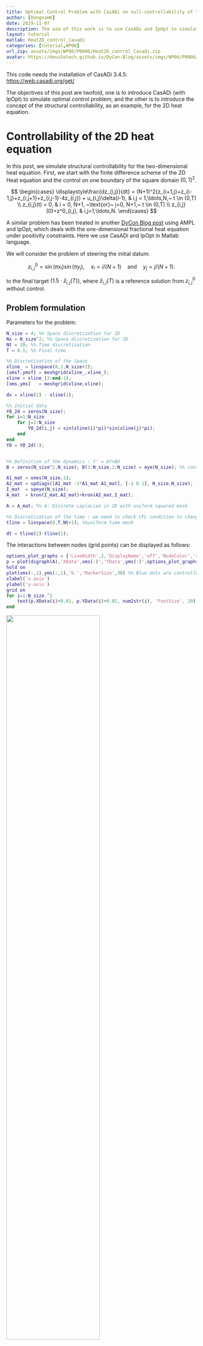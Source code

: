 ```yaml
---
title: Optimal Control Problem with CasADi on null-controllability of the network system
author: [DongnamK]
date: 2019-11-07
description: The aim of this work is to use CasADi and IpOpt to simulate optimal control problem, which explains the structural controllability of the 2D heat equation. We use finite difference scheme with the uniform grid to test exact controllability of the 2D heat equation. After that, we delete several interactions between grid points and simulate the controllability with smaller number of controlled points.
layout: tutorial
matlab: Heat2D_control_Casadi
categories: [tutorial,WP06]
url_zip: assets/imgs/WP06/P0006/Heat2D_control_Casadi.zip
avatar: https://deustotech.github.io/DyCon-Blog/assets/imgs/WP06/P0006/copiaRM_01.png
---
```


This code needs the installation of CasADi 3.4.5: <https://web.casadi.org/get/>

The objectives of this post are twofold, one is to introduce CasADi (with IpOpt) to simulate optimal control problem, and the other is to introduce the concept of the structural controllability, as an example, for the 2D heat equation.

# Controllability of the 2D heat equation

In this post, we simulate structural controllability for the two-dimensional heat equation. First, we start with the finite difference scheme of the 2D Heat equation and the control on one boundary of the square domain $[0,1]^2$. 

$$ \begin{cases} \displaystyle\frac{dz_{i,j}}{dt} = (N+1)^2(z_{i+1,j}+z_{i-1,j}+z_{i,j+1}+z_{i,j-1}-4z_{i,j}) + u_{i,j}\delta(i-1), & i,j = 1,\ldots,N,~ t \in (0,T) \\ z_{i,j}(t) = 0, & i = 0, N+1, ~\text{or}~ j=0, N+1,~ t \in (0,T) \\ z_{i,j}(0)=z^0_{i,j}, & i,j=1,\ldots,N. \end{cases} $$

A similar problem has been treated in another [DyCon Blog post](https://deustotech.github.io/DyCon-Blog/tutorial/wp03/WP03-P0022) using AMPL and IpOpt, which deals with the one-dimensional fractional heat equation under positivity constraints. Here we use CasADi and IpOpt in Matlab language.

We will consider the problem of steering the initial datum: 

$$ z^0_{i,j} = \sin(\pi x_i)\sin(\pi y_j),\quad x_i = i/(N+1) \quad\text{and}\quad y_j = j/(N+1). $$


to the final target $(1.5 \cdot \bar z_{i,j}(T))$, where $\bar z_{i,j}(T)$ is a reference solution from $z^0_{i,j}$ without control.

## Problem formulation

Parameters for the problem:

```matlab
N_size = 4; %% Space discretization for 1D
Nx = N_size^2; %% Space discretization for 2D
Nt = 20; %% Time discretization
T = 0.1; %% Final time

%% Discretization of the Space
xline_ = linspace(0,1,N_size+2);
[xmsf,ymsf] = meshgrid(xline_,xline_);
xline = xline_(2:end-1);
[xms,yms]   = meshgrid(xline,xline);

dx = xline(2) - xline(1);

%% Initial data
Y0_2d = zeros(N_size);
for i=1:N_size
    for j=1:N_size
        Y0_2d(i,j) = sin(xline(i)*pi)*sin(xline(j)*pi);
    end
end
Y0 = Y0_2d(:);


%% Definition of the dynamics : Y' = AY+BU
B = zeros(N_size^2,N_size); B(1:N_size,1:N_size) = eye(N_size); %% control for i=1,...,N_size.

A1_mat = ones(N_size,1);
A2_mat = spdiags([A1_mat -2*A1_mat A1_mat], [-1 0 1], N_size,N_size);
I_mat  = speye(N_size);
A_mat  = kron(I_mat,A2_mat)+kron(A2_mat,I_mat);

A = A_mat; %% A: Discrete Laplacian in 2D with uniform squared mesh

%% Discretization of the time : we need to check CFL condition to change 'Nt'.
tline = linspace(0,T,Nt+1); %%uniform time mesh

dt = tline(2)-tline(1);
```

The interactions between nodes (grid points) can be displayed as follows:

```matlab
options_plot_graphs = {'LineWidth',2,'DisplayName','off','NodeColor','r','ArrowSize',9,'MarkerSize',7,'NodeLabel',{}};
p = plot(digraph(A),'XData',xms(:)','YData',yms(:)',options_plot_graphs{:});
hold on
plot(xms(:,1),yms(:,1),'b.','MarkerSize',30) %% Blue dots are controlled nodes
xlabel('x-axis')
ylabel('y-axis')
grid on
for i=1:N_size.^2
    text(p.XData(i)+0.01, p.YData(i)+0.02, num2str(i), 'FontSize', 20);
end
```

<img style="width:70%" src="{{site.url}}{{site.baseurl}}/assets/imgs/WP06/P0006/copiaRM_01.png">

<center><p>Fig 1. The interaction network of 'A_mat'. The controlled nodes are colored blue.</p></center>

Now we may simulate the reference trajectory without control.

```matlab
%% Simulation of the uncontrolled trajectory
M = eye(Nx) - 0.5*dt/dx.^2*A;
L = eye(Nx) + 0.5*dt/dx.^2*A;
P = 0.5*dt*B;

Y = zeros(Nx,Nt+1);

Y(:,1) = Y0;
for k=1:Nt %% loop over time intervals
   %% Crank-Nicolson method without control
   Y(:,k+1) = M\L*Y(:,k);
end
YT = Y(:,Nt+1);

ratio = 1.5;
Y1 = ratio*YT; %% Target data

clf
Z = reshape(Y(:,1),N_size,N_size);
Z = [zeros(1,N_size+2) ; zeros(N_size,1), Z, zeros(N_size,1) ; zeros(1,N_size+2)];
isurf = surf(xmsf,ymsf,Z,'FaceAlpha',0.3);
isurf.CData = isurf.CData*0 + 10;
hold on
Z = reshape(Y(:,end),N_size,N_size);
Z = [zeros(1,N_size+2) ; zeros(N_size,1), Z, zeros(N_size,1) ; zeros(1,N_size+2)];
jsurf = surf(xmsf,ymsf,Z,'FaceAlpha',0.7);
jsurf.CData = jsurf.CData*0 + 1;
jsurf.Parent.Color = 'none';
lightangle(10,10)
legend({'Initial Condition','Final Data'})
```


<img style="width:70%" src="{{site.url}}{{site.baseurl}}/assets/imgs/WP06/P0006/copiaRM_02.png">
<center><p>Fig 2. The initial condition and the final data of uncontrolled dynamics.</p></center>

## Optimization problem

From now on, we use CasADi to consider an exact control problem.

```matlab
opti = casadi.Opti();  %% CasADi function

%% ---- Input variables ---------
X = opti.variable(Nx,Nt+1); %% state trajectory
U = opti.variable(N_size,Nt+1);   %% control

%% ---- Dynamic constraints --------
for k=1:Nt %% loop over control intervals
   %% Crank-Nicolson method : this helps us to boost the optimization
   opti.subject_to(M*X(:,k+1)== L*X(:,k) + 0.5*P*(U(:,k)+U(:,k+1)));
end

%% ---- State constraints --------
opti.subject_to(X(:,1)==Y0);
opti.subject_to(X(:,Nt+1)==Y1);

%% ---- Optimization objective  ----------
Cost = (dx*sum(sum(U.^2))*(T/Nt));
opti.minimize(Cost); %% minimizing L2 over time

%% ---- initial guesses for solver ---
opti.set_initial(X, Y);
opti.set_initial(U, 0);

%% ---- solve NLP              ------
p_opts = struct('expand',true);
s_opts = struct('max_iter',10000); %% iteration limitation

opti.solver('ipopt',p_opts,s_opts); %% set numerical backend
tic
sol = opti.solve();   %% actual solve
toc
```


```
This is Ipopt version 3.12.3, running with linear solver mumps.
NOTE: Other linear solvers might be more efficient (see Ipopt documentation).

Number of nonzeros in equality constraint Jacobian...:     2752
Number of nonzeros in inequality constraint Jacobian.:        0
Number of nonzeros in Lagrangian Hessian.............:       84

Total number of variables............................:      420
                     variables with only lower bounds:        0
                variables with lower and upper bounds:        0
                     variables with only upper bounds:        0
Total number of equality constraints.................:      352
Total number of inequality constraints...............:        0
        inequality constraints with only lower bounds:        0
   inequality constraints with lower and upper bounds:        0
        inequality constraints with only upper bounds:        0

iter    objective    inf_pr   inf_du lg(mu)  ||d||  lg(rg) alpha_du alpha_pr  ls
   0  0.0000000e+00 6.69e-02 0.00e+00  -1.0 0.00e+00    -  0.00e+00 0.00e+00   0
   1  1.6511358e+02 6.66e-16 7.31e-07  -2.5 8.68e+01    -  1.00e+00 1.00e+00h  1
   2  1.6511358e+02 6.66e-16 2.39e-12  -8.6 5.47e-09    -  1.00e+00 1.00e+00h  1

Number of Iterations....: 2

                                   (scaled)                 (unscaled)
Objective...............:   1.6511358437684962e+02    1.6511358437684962e+02
Dual infeasibility......:   2.3874235921539366e-12    2.3874235921539366e-12
Constraint violation....:   6.6613381477509392e-16    6.6613381477509392e-16
Complementarity.........:   0.0000000000000000e+00    0.0000000000000000e+00
Overall NLP error.......:   4.0210221040688533e-13    2.3874235921539366e-12


Number of objective function evaluations             = 3
Number of objective gradient evaluations             = 3
Number of equality constraint evaluations            = 3
Number of inequality constraint evaluations          = 0
Number of equality constraint Jacobian evaluations   = 3
Number of inequality constraint Jacobian evaluations = 0
Number of Lagrangian Hessian evaluations             = 2
Total CPU secs in IPOPT (w/o function evaluations)   =      0.822
Total CPU secs in NLP function evaluations           =      0.000

EXIT: Optimal Solution Found.
               t_proc [s]   t_wall [s]    n_eval
       nlp_f      1.9e-05      1.9e-05         3
       nlp_g     0.000103     0.000105         3
  nlp_grad_f      3.7e-05      3.4e-05         4
  nlp_hess_l      1.4e-05      1.3e-05         2
   nlp_jac_g     0.000185     0.000195         4
      solver         1.09        0.676         1
Elapsed time is 0.757156 seconds.

```

## Post-processing

```matlab
Sol_x = sol.value(X); %% solved controlled trajectory
Sol_u = sol.value(U); %% solved control function

clf
Z = zeros(N_size+2,N_size+2);
Z(2:end-1,2:end-1) = reshape(Sol_x(:,end),N_size,N_size);
isurf = surf(xmsf,ymsf,Z,'FaceAlpha',0.3);
isurf.CData = isurf.CData*0 + 10;
hold on
Z = zeros(N_size+2,N_size+2);
Z(2:end-1,2:end-1) = reshape(Y(:,end),N_size,N_size);
jsurf = surf(xmsf,ymsf,Z,'FaceAlpha',0.7);
jsurf.CData = jsurf.CData*0 + 1;

Z = zeros(N_size+2,N_size+2);
Z(2:end-1,2:end-1) = ratio*reshape(Y(:,end),N_size,N_size);
plot3(xmsf,ymsf,Z,'k*')

jsurf.Parent.Color = 'none';
lightangle(10,10)

legend({'Controlled final data','Uncontrolled final data','Target'})
```

<img style="width:70%" src="{{site.url}}{{site.baseurl}}/assets/imgs/WP06/P0006/copiaRM_03.png">

<center><p>Fig 3. The final data of controlled and uncontrolled dynamics. The controlled data coinside with the target points.</p></center>

```matlab
%% Free and controlled dynamics in animation

Result_ref = zeros(N_size+2,N_size+2,Nt+1); %% displaying variable
Result_ref(2:end-1,2:end-1,:) = reshape(Y(:,:),[N_size,N_size,Nt+1]);

Result_con2d = zeros(N_size+2,N_size+2,Nt+1); %% displaying variable
Result_con2d(2:end-1,2:end-1,:) = reshape(Sol_x(:,:),[N_size,N_size,Nt+1]);
%% Free dynamics
fig = figure;
isurf2= surf(ratio*Result_ref(:,:,end),'FaceAlpha',0.3);
isurf2.CData = isurf2.CData*0 + 1;
hold on
isurf = surf(Result_ref(:,:,1),'FaceAlpha',0.7);
isurf.CData = isurf.CData*0 + 10;
title('Free dynamics')
legend('Target','Solution')
zlim([-0.5 1.5])
pause;
for it = 1:Nt+1
   isurf.ZData =  Result_ref(:,:,it);
    pause(0.1)
end
%% Controlled dynamics
clf
fig = figure;
isurf2= surf(ratio*Result_ref(:,:,end),'FaceAlpha',0.3);
isurf2.CData = isurf2.CData*0 + 1;
hold on
isurf = surf(Result_con2d(:,:,1),'FaceAlpha',0.7);
isurf.CData = isurf.CData*0 + 10;
title('Controlled dynamics')
legend('Target','Solution')
zlim([-0.5 1.5])
pause;
for it = 1:Nt+1
   isurf.ZData =  Result_con2d(:,:,it);
    pause(0.1)
end
```

<table>
   <tr>
      <th>
         <center><video controls width ="90%" src="{{site.url}}{{site.baseurl}}/assets/imgs/WP06/P0006/copiaRM_04.mp4"></video></center>
      </th>
      <th>
        <center><video controls width ="90%" src="{{site.url}}{{site.baseurl}}/assets/imgs/WP06/P0006/copiaRM_05.mp4"> </video></center>
      </th>
   </tr>
</table>

<center><p><b>Fig 4-5.</b> Animations for the free and controlled dynamics. The target surface is also drawn in both dynamics, where free dynamics goes below than the target.</p></center>

# Structural controllability of the 2D heat equation

For the second part, we simulate another linear system to check the structural controllability of the 2D heat equation. It is known that its interacting [network is structurally controllable](https://en.wikipedia.org/wiki/Network_controllability) by one sole node. 

The following matrix 'AS_mat' links the nodes in a line, for example, 1-2-3-6-5-4-7-8-9 for $N=3$, which is a part of interactions in 'A_mat':

```matlab
AC_mat = diag(ones(N_size-1,1),-1);
for j=1:2:N_size-2
    AC_mat = blkdiag(AC_mat,diag(ones(N_size-1,1),1));
    AC_mat(end,end-N_size)=1;
    if N_size==2
        break
    end
    AC_mat = blkdiag(AC_mat,diag(ones(N_size-1,1),-1));
    AC_mat(end-N_size+1,end-2*N_size+1)=1;
end
if length(AC_mat) < (N_size.^2)
    AC_mat = blkdiag(AC_mat,diag(ones(N_size-1,1),1));
    AC_mat(end,end-N_size)=1;
end

AS_mat = (AC_mat + AC_mat') - 2*eye(Nx);

options_plot_graphs = {'LineWidth',2,'DisplayName','off','NodeColor','r','ArrowSize',9,'MarkerSize',7,'NodeLabel',{}};
p = plot(digraph(AS_mat),'XData',xms(:)','YData',yms(:)',options_plot_graphs{:});
xlabel('x-axis');ylabel('y-axis')
hold on
plot(xms(1,1),yms(1,1),'b.','MarkerSize',30) %% Blue dots are controlled nodes
for i=1:N_size.^2
    text(p.XData(i)+0.01, p.YData(i)+0.02, num2str(i), 'FontSize', 20);
end

title('Network')
grid on
```

<img style="width:70%" src="{{site.url}}{{site.baseurl}}/assets/imgs/WP06/P0006/copiaRM_06.png">

<center><p>Fig 6. The interaction network of the new matrix 'AS_mat'. The controlled nodes are colored blue.</p></center>

Since the 1D heat equation is controllable, 'AS_mat' is controllable by one node. However, it gets more and more difficult as the number of nodes increases, since it has different scale with the standard 1D heat equation. The length of the 1D domain grows as $N$ since it eventually become space filling curve in $[0,1]^2$.

Note also that 'AS_mat' has the nonzero elements in the positions that 'A_mat' has. By deleting several interactions of 'A_mat', 'AS_mat' is now exactly controllable with smaller controlled nodes. This is the idea of the structural controllability in the network system, called 'network control'.

## Problem formulation

```matlab
B = zeros(N_size^2,1); B(1) = 1;
A = N_size.^2*AS_mat;
%% Y' = AY + BU

T = 0.1;
Nt = 30;
tline = linspace(0,T,Nt+1); %%uniform time mesh
dt = tline(2)-tline(1);

%% Simulation of the uncontrolled trajectory
M = eye(Nx) - 0.5*dt/dx.^2*A;
L = eye(Nx) + 0.5*dt/dx.^2*A;
P = 0.5*dt*B;

Y = zeros(Nx,Nt+1);
Y(:,1) = Y0;
for k=1:Nt %% loop over time intervals
   %% Crank-Nicolson method without control
   Y(:,k+1) = M\L*Y(:,k);
end
YT = Y(:,Nt+1);
Y1 = ratio*YT;
```

## Optimization problem in CasADi

```matlab
opti = casadi.Opti();  %% CasADi function

%% ---- Input variables ---------
X = opti.variable(Nx,Nt+1); %% state trajectory
U = opti.variable(1,Nt+1);   %% control

%% ---- Dynamic constraints --------
for k=1:Nt %% loop over control intervals
   %% Crank-Nicolson method
   opti.subject_to(M*X(:,k+1)== L*X(:,k) + P*(U(:,k)+U(:,k+1)));
end

%% ---- State constraints --------
opti.subject_to(X(:,1)==Y0);
opti.subject_to(X(:,Nt+1)==Y1);

%% ---- Optimization objective  ----------
Cost = (sum(U.^2)*(T/Nt)); %%1e3*dx^2*sum(sum((X(:,Nt+1)-Y1).^2))+;
opti.minimize(Cost); %% minimizing L2 at the final time

%% ---- Initial guess ----
opti.set_initial(X, Y);
opti.set_initial(U, 0);

%% ---- solve NLP              ------
p_opts = struct('expand',true);
s_opts = struct('max_iter',1e5); %% cut down the algorithm at the 1000-th iteration.
opti.solver('ipopt',p_opts,s_opts); %% set numerical backend
tic
sol = opti.solve();   %% actual solve
toc
```


```
This is Ipopt version 3.12.3, running with linear solver mumps.
NOTE: Other linear solvers might be more efficient (see Ipopt documentation).

Number of nonzeros in equality constraint Jacobian...:     2852
Number of nonzeros in inequality constraint Jacobian.:        0
Number of nonzeros in Lagrangian Hessian.............:       31

Total number of variables............................:      527
                     variables with only lower bounds:        0
                variables with lower and upper bounds:        0
                     variables with only upper bounds:        0
Total number of equality constraints.................:      512
Total number of inequality constraints...............:        0
        inequality constraints with only lower bounds:        0
   inequality constraints with lower and upper bounds:        0
        inequality constraints with only upper bounds:        0

iter    objective    inf_pr   inf_du lg(mu)  ||d||  lg(rg) alpha_du alpha_pr  ls
   0  0.0000000e+00 1.04e-01 0.00e+00  -1.0 0.00e+00    -  0.00e+00 0.00e+00   0
   1  2.9522421e+04 1.33e-15 6.25e-02  -2.5 1.08e+03    -  1.00e+00 1.00e+00h  1

Number of Iterations....: 1

                                   (scaled)                 (unscaled)
Objective...............:   2.9522420557910038e+04    2.9522420557910038e+04
Dual infeasibility......:   6.2500000000000000e-02    6.2500000000000000e-02
Constraint violation....:   1.3322676295501878e-15    1.3322676295501878e-15
Complementarity.........:   0.0000000000000000e+00    0.0000000000000000e+00
Overall NLP error.......:   1.4002321948103652e-12    6.2500000000000000e-02


Number of objective function evaluations             = 2
Number of objective gradient evaluations             = 2
Number of equality constraint evaluations            = 2
Number of inequality constraint evaluations          = 0
Number of equality constraint Jacobian evaluations   = 2
Number of inequality constraint Jacobian evaluations = 0
Number of Lagrangian Hessian evaluations             = 1
Total CPU secs in IPOPT (w/o function evaluations)   =      0.516
Total CPU secs in NLP function evaluations           =      0.000

EXIT: Optimal Solution Found.
               t_proc [s]   t_wall [s]    n_eval
       nlp_f      6.2e-05      1.4e-05         2
       nlp_g     0.000212       0.0001         2
  nlp_grad_f      4.3e-05      2.9e-05         3
  nlp_hess_l      3.2e-05      3.3e-05         1
   nlp_jac_g     0.000147     0.000148         3
      solver        0.668        0.573         1
Elapsed time is 0.638270 seconds.
```

## Post-processing

```matlab
Sol_x = sol.value(X); %% solved controlled trajectory
Sol_u = sol.value(U); %% solved control
%%Sol_x = opti.debug.value(X);
%%Sol_u = opti.debug.value(U); %% final data if algorithm stops with error

%%
clf
Z = zeros(N_size+2,N_size+2);
Z(2:end-1,2:end-1) = reshape(Sol_x(:,end),N_size,N_size);
isurf = surf(xmsf,ymsf,Z,'FaceAlpha',0.3);
isurf.CData = isurf.CData*0 + 10;
hold on
Z = zeros(N_size+2,N_size+2);
Z(2:end-1,2:end-1) = reshape(Y(:,end),N_size,N_size);
jsurf = surf(xmsf,ymsf,Z,'FaceAlpha',0.7);
jsurf.CData = jsurf.CData*0 + 1;

Z = zeros(N_size+2,N_size+2);
Z(2:end-1,2:end-1) = ratio*reshape(Y(:,end),N_size,N_size);
plot3(xmsf,ymsf,Z,'k*')

jsurf.Parent.Color = 'none';
lightangle(10,10)

legend({'Controlled final data','Uncontrolled final data','Target'})
```

<img style="width:70%" src="{{site.url}}{{site.baseurl}}/assets/imgs/WP06/P0006/copiaRM_07.png">

<center><p>Fig 7. The initial condition and the final data of uncontrolled dynamics. It has a different structure compared to Fig 2.</p></center>

```matlab
%% Free and controlled dynamics in animation

Result_ref = zeros(N_size+2,N_size+2,Nt+1); %% displaying variable
Result_ref(2:end-1,2:end-1,:) = reshape(Y(:,:),[N_size,N_size,Nt+1]);

Result_con2d = zeros(N_size+2,N_size+2,Nt+1); %% displaying variable
Result_con2d(2:end-1,2:end-1,:) = reshape(Sol_x(:,:),[N_size,N_size,Nt+1]);

fig = figure;
isurf2= surf(ratio*Result_ref(:,:,end),'FaceAlpha',0.3);
isurf2.CData = isurf2.CData*0 + 1;
hold on
isurf = surf(Result_ref(:,:,1),'FaceAlpha',0.7);
isurf.CData = isurf.CData*0 + 10;
title('Free dynamics')
legend('Target','Solution')
zlim([-0.5 1.5])
pause;
for it = 1:Nt+1
   isurf.ZData =  Result_ref(:,:,it);
    pause(0.1)
end

%%
clf

fig = figure;
isurf2= surf(ratio*Result_ref(:,:,end),'FaceAlpha',0.3);
isurf2.CData = isurf2.CData*0 + 1;
hold on
isurf = surf(Result_con2d(:,:,1),'FaceAlpha',0.7);
isurf.CData = isurf.CData*0 + 10;
title('Controlled dynamics')
legend('Target','Solution')
zlim([-0.5 1.5])
pause;
for it = 1:Nt+1
   isurf.ZData =  Result_con2d(:,:,it);
    pause(0.1)
end
```
<table>
   <tr>
      <th>
         <center><video controls width ="90%" src="{{site.url}}{{site.baseurl}}/assets/imgs/WP06/P0006/copiaRM_08.mp4"></video></center>
      </th>
      <th>
        <center><video controls width ="90%" src="{{site.url}}{{site.baseurl}}/assets/imgs/WP06/P0006/copiaRM_09.mp4"> </video></center>
      </th>
   </tr>
</table>
<center><p><b>Fig 8-9.</b> Animations for the free and controlled dynamics. The target surface is also drawn in both dynamics, where free dynamics goes below than the target.</p></center>
